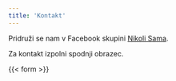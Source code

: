 ```yaml
---
title: 'Kontakt'
---
```


Pridruži se nam v Facebook skupini <a href="https://www.facebook.com/groups/467001988199005" class="nikolisama">Nikoli Sama</a>.


Za kontakt izpolni spodnji obrazec.

{{< form >}}
